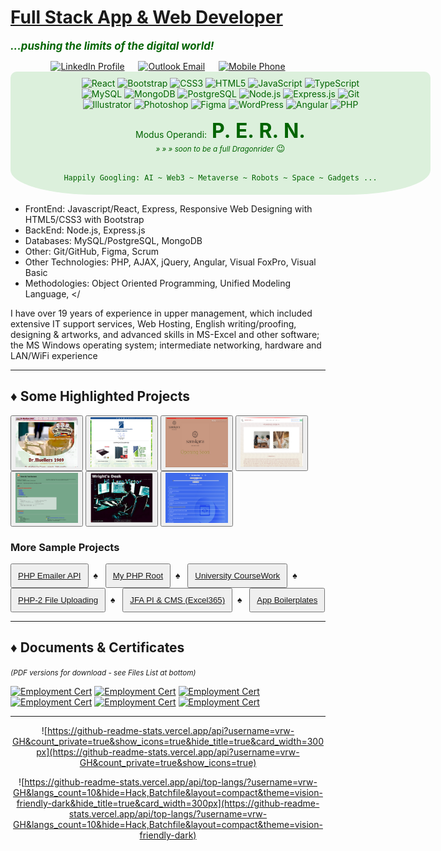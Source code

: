 # [Full Stack App & Web Developer](https://vrw-gh.github.io/vrw-GH/ "View My Page")

<i style="color: darkgreen; font-size: 1.2em; text-shadow: 2px 2px 2px 2px white;"><b> ...pushing the limits of the digital world!</b></i>
<div id="badges" align="center" style="margin:0, padding:0">
  <a href="https://www.linkedin.com/in/victor-r-wright/" target="_blank">
    <img src="https://img.shields.io/badge/Victor%20Wright-blue?logo=linkedin&logoColor=white" alt="LinkedIn Profile"/></a>
  &emsp;
  <a href="mailto:victor.wright@outlook.de" target="_blank">
    <img src="https://img.shields.io/badge/Email-lightblue?logo=microsoftoutlook&logoColor=white" alt="Outlook Email"/></a>
  &emsp;
  <a href="tel:+49-176-46774278" target="_blank">
    <img src="https://img.shields.io/badge/📲%20Germany:%20176%204677%204278-red?logoColor=white" alt="Mobile Phone"/></a>
</div>
<div style="display: flex; flex-wrap: wrap; width: 70vw; max-width: 700px; margin: 0 auto; text-align: center; justify-content: center; background-color: rgb(220, 240, 220); border-radius: 10px 10px 20% 20%; color: darkgreen;">
    <div style="max-width: 450px; justify-content: center; padding: 10px;">
        <img src="https://www.svgrepo.com/download/439290/react.svg" alt="React" height="50" />
        <img  src="https://www.svgrepo.com/download/378490/bootstrap-fill.svg" alt="Bootstrap" height="50" />
        <img  src="https://www.svgrepo.com/download/452185/css-3.svg" alt="CSS3" height="50" />
        <img  src="https://www.svgrepo.com/download/452228/html-5.svg" alt="HTML5" height="50" />
        <img  src="https://www.svgrepo.com/download/349419/javascript.svg" alt="JavaScript" height="50" />
        <img src="https://www.svgrepo.com/download/349540/typescript.svg" alt="TypeScript" height="50" />
        <img  src="https://www.svgrepo.com/download/303251/mysql-logo.svg" alt="MySQL" height="50" />
        <img src="https://www.svgrepo.com/download/439231/mongodb.svg" alt="MongoDB" height="50" />
        <img src="https://www.svgrepo.com/download/439268/postgresql.svg" alt="PostgreSQL" height="50" />
        <img  src="https://www.svgrepo.com/download/376337/node-js.svg" alt="Node.js" height="50" />
        <img  src="https://www.svgrepo.com/download/353724/express.svg" alt="Express.js" height="50" />
        <img src="https://www.svgrepo.com/download/452210/git.svg" alt="Git" height="50" />
        <img src="https://www.svgrepo.com/download/452147/adobe-illustrator.svg" alt="Illustrator" height="50" />
        <img  src="https://www.svgrepo.com/download/373968/photoshop.svg" alt="Photoshop" height="50" />
        <img  src="https://www.svgrepo.com/download/448222/figma.svg" alt="Figma" height="50" />
        <img  src="https://www.svgrepo.com/download/349568/wordpress.svg" alt="WordPress" height="50" />
        <img  src="https://www.svgrepo.com/download/353396/angular-icon.svg" alt="Angular" height="50" />
        <img  src="https://www.svgrepo.com/download/354180/php.svg" alt="PHP" height="50" />
        <br>
        <p style="padding-bottom: 0;">
            Modus Operandi: &nbsp;<strong style="font-size: 2rem">P.&nbsp;E.&nbsp;R.&nbsp;N.</strong>
            <br>
            <i style="padding-top: 0;"><small>» » » soon to be a full Dragonrider</small></i>&nbsp;😉
        </P>
    </div>
    <p style="margin: 5px 3vw 20px;">
    <code>Happily Googling: AI&nbsp;~&nbsp;Web3&nbsp;~ Metaverse&nbsp;~&nbsp;Robots&nbsp;~ Space&nbsp;~ Gadgets&nbsp;...</code>
    </p>
</div>

* FrontEnd: Javascript/React, Express, Responsive Web Designing with HTML5/CSS3 with Bootstrap
* BackEnd: Node.js, Express.js
* Databases: MySQL/PostgreSQL, MongoDB
* Other: Git/GitHub, Figma, Scrum
* Other Technologies: PHP, AJAX, jQuery, Angular, Visual FoxPro, Visual Basic
* Methodologies: Object Oriented Programming, Unified Modeling Language, </

I have over 19 years of experience in upper management, which included extensive IT support services, Web Hosting, English writing/proofing, designing & artworks, and advanced skills in MS-Excel and other software; the MS Windows operating system; intermediate networking, hardware and LAN/WiFi experience

---

## ♦ Some Highlighted Projects

<button><a href="https://vrw-gh.github.io/drmuellers1969/" target="_blank" title="Dr. Muellers 1969">
    <img src="https://raw.githubusercontent.com/vrw-GH/assets/main/repo-media/drmuellers1969/Screenshot.png" width=100 height=80></a></button>
<button><a href="https://vrw-gh.github.io/jfalanka/" target="_blank" title="JFA Lanka Home Page">
    <img src="https://raw.githubusercontent.com/vrw-GH/assets/main/repo-media/jfalanka/Screenshot.png" width=100 height=80></a></button>
<button><a href="https://vrw-gh.github.io/sanskara/" target="_blank" title="Sanskara Front End (with Email-home)">
    <img src="https://raw.githubusercontent.com/vrw-GH/assets/main/repo-media/sanskara/Screenshot.png" width=100 height=80></a></button>
<button><a href="https://vrw-gh.github.io/final-project-wd020/" target="_blank" title="Share My Food">
    <img src="https://raw.githubusercontent.com/vrw-GH/assets/main/repo-media/share-my-food/Screenshot.png" width=100 height=80></a></button>
<button><a href="https://vrw-gh.github.io/sharemyfood-backend/" target="_blank" title="Backend API for ShareMyFood">
    <img src="https://raw.githubusercontent.com/vrw-GH/assets/main/repo-media/share-my-food/Screenshot2.png" width=100 height=80></a></button>
<button><a href="https://vrw-gh.github.io/WD-Home/" target="_blank" title="Wrights-Desk (Personal Site)">
    <img src="https://raw.githubusercontent.com/vrw-GH/assets/main/repo-media/WD-home/Screenshot.png" width=100 height=80></a></button>
<button><a href="https://vrw-gh.github.io/hacker-news/" target="_blank" title="My Hacker News (Coding project)">
    <img src="https://raw.githubusercontent.com/vrw-GH/assets/main/repo-media/hacker-news/Screenshot.png" width=100 height=80></a></button>
<br>

### More Sample Projects

<button style="padding: 10px"><a href="https://vrw-gh.github.io/php-emailer/" target="_blank">PHP Emailer API</a></button>&nbsp; ♠ &nbsp;
<button style="padding: 10px"><a href="https://vrw-gh.github.io/my-php-root/" target="_blank">My PHP Root</a></button>&nbsp; ♠ &nbsp;
<button style="padding: 10px"><a href="https://vrw-gh.github.io/UOM/" target="_blank">University CourseWork</a></button>&nbsp; ♠ &nbsp;
<button style="padding: 10px"><a href="https://vrw-gh.github.io/php-p2/" target="_blank">PHP-2 File Uploading</a></button>&nbsp; ♠ &nbsp;
<button style="padding: 10px"><a href="https://vrw-gh.github.io/jfa-pi-cms/" target="_blank">JFA PI & CMS (Excel365)</a></button>&nbsp; ♠ &nbsp;
<button style="padding: 10px"><a href="https://vrw-gh.github.io/BOILERPLATES/" target="_blank">App Boilerplates</a></button>

---

## ♦ Documents & Certificates

<small><i>(PDF versions for download - see Files List at bottom)</i></small>

[<img src="https://raw.githubusercontent.com/vrw-GH/vrw-GH/main/resume/cv_vw-en.jpg?raw=true" alt="Employment Cert" width="auto" height="100px">](https://raw.githubusercontent.com/vrw-GH/vrw-GH/main/resume/cv_vw-en.jpg?raw=true "Curriculum Vitae")
[<img src="https://raw.githubusercontent.com/vrw-GH/vrw-GH/main/certificates/Victor_Wright-Recommendation_letter.jpg?raw=true" alt="Employment Cert" width="auto" height="100px">](https://raw.githubusercontent.com/vrw-GH/vrw-GH/main/certificates/Victor_Wright-Recommendation_letter.jpg?raw=true "Letter of Recommendation")
[<img src="https://raw.githubusercontent.com/vrw-GH/vrw-GH/main/certificates/WBS-certificate_FS_Web_%26_App_Dev.jpg?raw=true" alt="Employment Cert" width="auto" height="100px">](https://raw.githubusercontent.com/vrw-GH/vrw-GH/main/certificates/WBS-certificate_FS_Web_%26_App_Dev.jpg?raw=true "Graduation Certificate - WBS Coding School")
[<img src="https://raw.githubusercontent.com/vrw-GH/vrw-GH/main/certificates/Front-End_Web_Development_E-Certificate.jpg?raw=true" alt="Employment Cert" width="auto" height="100px">](https://raw.githubusercontent.com/vrw-GH/vrw-GH/main/certificates/Front-End_Web_Development_E-Certificate.jpg?raw=true "Front End Web Dev (University of Moratuwa)")
[<img src="https://raw.githubusercontent.com/vrw-GH/vrw-GH/main/certificates/TutorialsPoint_Cert-Fundementals_of_PHP.jpg?raw=true" alt="Employment Cert" width="auto" height="100px">](https://raw.githubusercontent.com/vrw-GH/vrw-GH/main/certificates/TutorialsPoint_Cert-Fundementals_of_PHP.jpg?raw=true "Fundementals of PHP")
[<img src="https://github.com/vrw-GH/vrw-GH/raw/main/certificates/JFA_Emp-Certificate.jpg?raw=true" alt="Employment Cert" width="auto" height="100px">](https://github.com/vrw-GH/vrw-GH/raw/main/certificates/JFA_Emp-Certificate.jpg?raw=true "JFA Employment Certificate")

---

<div align="center">

![https://github-readme-stats.vercel.app/api?username=vrw-GH&count_private=true&show_icons=true&hide_title=true&card_width=300px](https://github-readme-stats.vercel.app/api?username=vrw-GH&count_private=true&show_icons=true)

![https://github-readme-stats.vercel.app/api/top-langs/?username=vrw-GH&langs_count=10&hide=Hack,Batchfile&layout=compact&theme=vision-friendly-dark&hide_title=true&card_width=300px](https://github-readme-stats.vercel.app/api/top-langs/?username=vrw-GH&langs_count=10&hide=Hack,Batchfile&layout=compact&theme=vision-friendly-dark)

</div>

